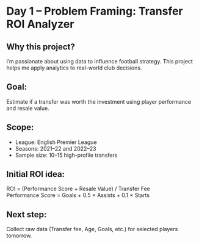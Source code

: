 # Day 1 – Problem Framing: Transfer ROI Analyzer

## Why this project?
I’m passionate about using data to influence football strategy. This project helps me apply analytics to real-world club decisions.

## Goal:
Estimate if a transfer was worth the investment using player performance and resale value.

## Scope:
- League: English Premier League
- Seasons: 2021–22 and 2022–23
- Sample size: 10–15 high-profile transfers

## Initial ROI idea:
ROI = (Performance Score + Resale Value) / Transfer Fee  
Performance Score = Goals + 0.5 × Assists + 0.1 × Starts

## Next step:
Collect raw data (Transfer fee, Age, Goals, etc.) for selected players tomorrow.
